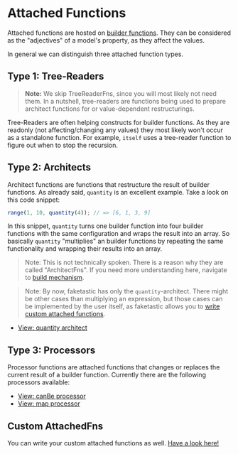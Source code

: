 # Attached Functions

Attached functions are hosted on [builder functions](../builder-fns/builder-fns.md). They can be considered as the "adjectives" of a model's property, as they affect the values.

In general we can distinguish three attached function types.

## Type 1: Tree-Readers

> **Note:** We skip TreeReaderFns, since you will most likely not need them. In a nutshell, tree-readers are functions being used to prepare architect functions for or value-dependent restructurings.

Tree-Readers are often helping constructs for builder functions. As they are readonly (not affecting/changing any values) they most likely won't occur as a standalone function. For example, `itself` uses a tree-reader function to figure out when to stop the recursion.

## Type 2: Architects

Architect functions are functions that restructure the result of builder functions. As already said, `quantity` is an excellent example. Take a look on this code snippet:

```ts
range(1, 10, quantity(4)); // => [6, 1, 3, 9]
```

In this snippet, `quantity` turns one builder function into four builder functions with the same configuration and wraps the result into an array. So basically `quantity` "multiplies" an builder functions by repeating the same functionality and wrapping their results into an array.

> Note: This is not technically spoken. There is a reason why they are called "ArchitectFns". If you need more understanding here, navigate to [build mechanism](./topics/build-mechanism.md).

> Note: By now, faketastic has only the `quantity`-architect. There might be other cases than multiplying an expression, but those cases can be implemented by the user itself, as faketastic allows you to [write custom attached functions](./attached-fns/attached-fns.md#custom-attached-fns).

- [View: quantity architect](./quantity.md)

## Type 3: Processors

Processor functions are attached functions that changes or replaces the current result of a builder function. Currently there are the following processors available:

- [View: canBe processor](./can-be.md)
- [View: map processor](./map.md)

## Custom AttachedFns

You can write your custom attached functions as well. [Have a look here!](../topics/custom-code.md#Create-Custom-AttachedFns)
